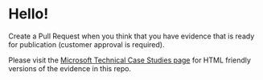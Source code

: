 # Hello!

Create a Pull Request when you think that you have evidence that is ready for publication (customer approval is required).

Please visit the [Microsoft Technical Case Studies page](https://microsoft.github.io/techcasestudies) for HTML friendly versions of the evidence in this repo. 

 



